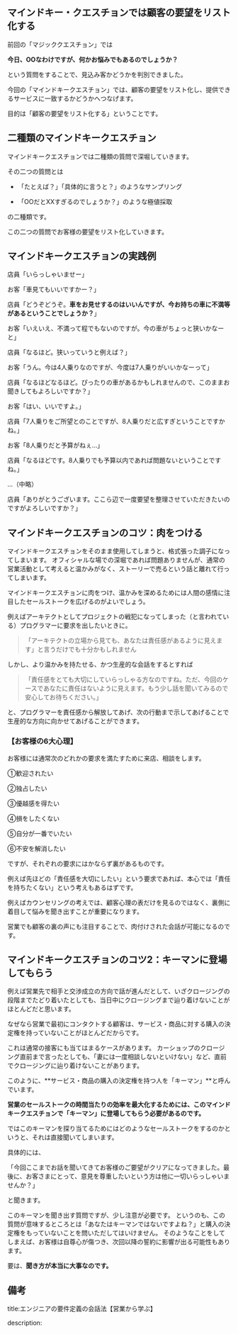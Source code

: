 





## マインドキー・クエスチョンでは顧客の要望をリスト化する

前回の「マジッククエスチョン」では

**今日、OOなわけですが、何かお悩みでもあるのでしょうか？**

という質問をすることで、見込み客かどうかを判別できました。

今回の「マインドキークエスチョン」では、顧客の要望をリスト化し、提供できるサービスに一致するかどうかへつなげます。

目的は「顧客の要望をリスト化する」ということです。


## 二種類のマインドキークエスチョン

マインドキークエスチョンでは二種類の質問で深堀していきます。

その二つの質問とは

- 「たとえば？」「具体的に言うと？」のようなサンプリング

- 「OOだとXXすぎるのでしょうか？」のような極値採取

の二種類です。

この二つの質問でお客様の要望をリスト化していきます。


## マインドキークエスチョンの実践例


店員「いらっしゃいませー」

お客「車見てもいいですかー？」

店員「どうぞどうぞ。**車をお見せするのはいいんですが、今お持ちの車に不満等があるということでしょうか？**」

お客「いえいえ、不満って程でもないのですが。今の車がちょっと狭いかなーと」

店員「なるほど。狭いっていうと例えば？」

お客「うん。今は4人乗りなのですが、今度は7人乗りがいいかなーって」

店員「なるほどなるほど。ぴったりの車があるかもしれませんので、このままお聞きしてもよろしいですか？」

お客「はい、いいですよ。」

店員「7人乗りをご所望とのことですが、8人乗りだと広すぎということですかね。」

お客「8人乗りだと予算がねぇ...」

店員「なるほどです。8人乗りでも予算以内であれば問題ないということですね。」

...（中略）

店員「ありがとうございます。ここら辺で一度要望を整理させていただきたいのですがよろしいですか？」


## マインドキークエスチョンのコツ：肉をつける

マインドキークエスチョンをそのまま使用してしまうと、格式張った調子になってしまいます。
オフィシャルな場での深堀であれば問題ありませんが、通常の営業活動として考えると温かみがなく、ストーリーで売るという話と離れて行ってしまいます。

マインドキークエスチョンに肉をつけ、温かみを深めるためには人間の感情に注目したセールストークを広げるのがよいでしょう。

例えばアーキテクトとしてプロジェクトの戦犯になってしまった（と言われている）プログラマーに要求を出したいときに。

> 「アーキテクトの立場から見ても、あなたは責任感があるように見えます」と言うだけでも十分かもしれません

しかし、より温かみを持たせる、かつ生産的な会話をするとすれば

> 「責任感をとても大切にしていらっしゃる方なのですね。ただ、今回のケースであなたに責任はないように見えます。もう少し話を聞いてみるので安心してお待ちください。」

と、プログラマーを責任感から解放してあげ、次の行動まで示してあげることで生産的な方向に向かせてあげることができます。



### 【お客様の6大心理】

お客様には通常次のどれかの要求を満たすために来店、相談をします。

①歓迎されたい

②独占したい

③優越感を得たい

④損をしたくない

⑤自分が一番でいたい

⑥不安を解消したい

ですが、それぞれの要求にはかならず裏があるものです。

例えば先ほどの「責任感を大切にしたい」という要求であれば、本心では「責任を持ちたくない」という考えもあるはずです。

例えばカウンセリングの考えでは、顧客心理の表だけを見るのではなく、裏側に着目して悩みを聞き出すことが重要になります。

営業でも顧客の裏の声にも注目することで、肉付けされた会話が可能になるのです。


## マインドキークエスチョンのコツ2：キーマンに登場してもらう

例えば営業先で相手と交渉成立の方向で話が進んだとして、いざクロージングの段階までたどり着いたとしても、当日中にクロージングまで辿り着けないことがほとんどだと思います。

なぜなら営業で最初にコンタクトする顧客は、サービス・商品に対する購入の決定権を持っていないことがほとんどだからです。

これは通常の接客にも当てはまるケースがあります。
カーショップのクロージング直前まで言ったとしても、「妻には一度相談しないといけない」など、直前でクロージングに辿り着けないことがあります。

このように、**サービス・商品の購入の決定権を持つ人を「キーマン」**と呼んでいます。

**営業のセールストークの時間当たりの効率を最大化するためには、このマインドキークエスチョンで「キーマン」に登場してもらう必要があるのです。**

ではこのキーマンを探り当てるためにはどのようなセールストークをするのかというと、それは直接聞いてしまいます。

具体的には、

「今回ここまでお話を聞いてきてお客様のご要望がクリアになってきました。最後に、お客さまにとって、意見を尊重したいという方は他に一切いらっしゃいませんか？」

と聞きます。

このキーマンを聞き出す質問ですが、少し注意が必要です。
というのも、この質問が意味するところとは「あなたはキーマンではないですよね？」と購入の決定権をもっていないことを問いただしてはいけません。
そのようなことをしてしまえば、お客様は自尊心が傷つき、次回以降の誓約に影響が出る可能性もあります。

要は、**聞き方が本当に大事なのです。**






## 備考

title:エンジニアの要件定義の会話法【営業から学ぶ】

description:
